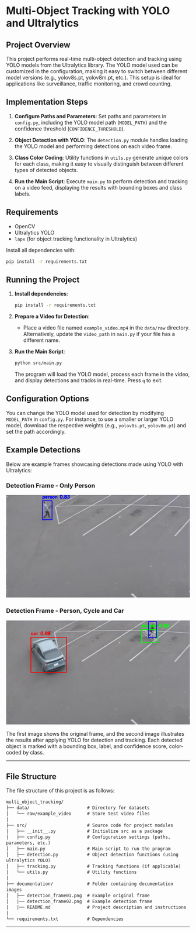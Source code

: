 
# Multi-Object Tracking with YOLO and Ultralytics

## Project Overview
This project performs real-time multi-object detection and tracking using YOLO models from the Ultralytics library. The YOLO model used can be customized in the configuration, making it easy to switch between different model versions (e.g., yolov8s.pt, yolov8m.pt, etc.). This setup is ideal for applications like surveillance, traffic monitoring, and crowd counting.

## Implementation Steps

1. **Configure Paths and Parameters**: Set paths and parameters in `config.py`, including the YOLO model path (`MODEL_PATH`) and the confidence threshold (`CONFIDENCE_THRESHOLD`).

2. **Object Detection with YOLO**: The `detection.py` module handles loading the YOLO model and performing detections on each video frame.

3. **Class Color Coding**: Utility functions in `utils.py` generate unique colors for each class, making it easy to visually distinguish between different types of detected objects.

4. **Run the Main Script**: Execute `main.py` to perform detection and tracking on a video feed, displaying the results with bounding boxes and class labels.

## Requirements

- OpenCV
- Ultralytics YOLO
- `lapx` (for object tracking functionality in Ultralytics)

Install all dependencies with:
```bash
pip install -r requirements.txt
```

## Running the Project

1. **Install dependencies**:
   ```bash
   pip install -r requirements.txt
   ```

2. **Prepare a Video for Detection**:
   - Place a video file named `example_video.mp4` in the `data/raw` directory. Alternatively, update the `video_path` in `main.py` if your file has a different name.

3. **Run the Main Script**:
   ```bash
   python src/main.py
   ```

   The program will load the YOLO model, process each frame in the video, and display detections and tracks in real-time. Press `q` to exit.

## Configuration Options

You can change the YOLO model used for detection by modifying `MODEL_PATH` in `config.py`. For instance, to use a smaller or larger YOLO model, download the respective weights (e.g., `yolov8s.pt`, `yolov8m.pt`) and set the path accordingly.

## Example Detections

Below are example frames showcasing detections made using YOLO with Ultralytics:

### Detection Frame - Only Person
![Detection Frame 1](detection_frame01.png)

### Detection Frame - Person, Cycle and Car
![Detection Frame 2](detection_frame02.png)

The first image shows the original frame, and the second image illustrates the results after applying YOLO for detection and tracking. Each detected object is marked with a bounding box, label, and confidence score, color-coded by class.

---

## File Structure

The file structure of this project is as follows:

```
multi_object_tracking/
├── data/                      # Directory for datasets
│   └── raw/example_video      # Store test video files
|
├── src/                       # Source code for project modules
│   ├── __init__.py            # Initialize src as a package
│   ├── config.py              # Configuration settings (paths, parameters, etc.)
│   ├── main.py                # Main script to run the program
│   ├── detection.py           # Object detection functions (using ultralytics YOLO)
│   ├── tracking.py            # Tracking functions (if applicable)
│   └── utils.py               # Utility functions
|
├── documentation/             # Folder containing documentation images
│   ├── detection_frame01.png  # Example original frame
│   |── detection_frame02.png  # Example detection frame
|   |── README.md              # Project description and instructions
|
└── requirements.txt           # Dependencies
```

---

